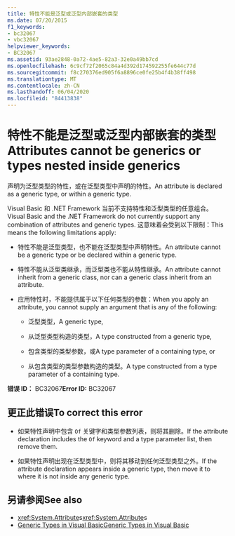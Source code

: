 ```yaml
---
title: 特性不能是泛型或泛型内部嵌套的类型
ms.date: 07/20/2015
f1_keywords:
- bc32067
- vbc32067
helpviewer_keywords:
- BC32067
ms.assetid: 93ae2848-0a72-4ae5-82a3-32e0a49bb7cd
ms.openlocfilehash: 6c9cf72f2065c84a4d392d174592255fe644c77d
ms.sourcegitcommit: f8c270376ed905f6a8896ce0fe25b4f4b38ff498
ms.translationtype: MT
ms.contentlocale: zh-CN
ms.lasthandoff: 06/04/2020
ms.locfileid: "84413838"
---
```

# <a name="attributes-cannot-be-generics-or-types-nested-inside-generics"></a><span data-ttu-id="d0e2f-102">特性不能是泛型或泛型内部嵌套的类型</span><span class="sxs-lookup"><span data-stu-id="d0e2f-102">Attributes cannot be generics or types nested inside generics</span></span>

<span data-ttu-id="d0e2f-103">声明为泛型类型的特性，或在泛型类型中声明的特性。</span><span class="sxs-lookup"><span data-stu-id="d0e2f-103">An attribute is declared as a generic type, or within a generic type.</span></span>

<span data-ttu-id="d0e2f-104">Visual Basic 和 .NET Framework 当前不支持特性和泛型类型的任意组合。</span><span class="sxs-lookup"><span data-stu-id="d0e2f-104">Visual Basic and the .NET Framework do not currently support any combination of attributes and generic types.</span></span> <span data-ttu-id="d0e2f-105">这意味着会受到以下限制：</span><span class="sxs-lookup"><span data-stu-id="d0e2f-105">This means the following limitations apply:</span></span>

- <span data-ttu-id="d0e2f-106">特性不能是泛型类型，也不能在泛型类型中声明特性。</span><span class="sxs-lookup"><span data-stu-id="d0e2f-106">An attribute cannot be a generic type or be declared within a generic type.</span></span>

- <span data-ttu-id="d0e2f-107">特性不能从泛型类继承，而泛型类也不能从特性继承。</span><span class="sxs-lookup"><span data-stu-id="d0e2f-107">An attribute cannot inherit from a generic class, nor can a generic class inherit from an attribute.</span></span>

- <span data-ttu-id="d0e2f-108">应用特性时，不能提供属于以下任何类型的参数：</span><span class="sxs-lookup"><span data-stu-id="d0e2f-108">When you apply an attribute, you cannot supply an argument that is any of the following:</span></span>

  - <span data-ttu-id="d0e2f-109">泛型类型，</span><span class="sxs-lookup"><span data-stu-id="d0e2f-109">A generic type,</span></span>

  - <span data-ttu-id="d0e2f-110">从泛型类型构造的类型，</span><span class="sxs-lookup"><span data-stu-id="d0e2f-110">A type constructed from a generic type,</span></span>

  - <span data-ttu-id="d0e2f-111">包含类型的类型参数，或</span><span class="sxs-lookup"><span data-stu-id="d0e2f-111">A type parameter of a containing type, or</span></span>

  - <span data-ttu-id="d0e2f-112">从包含类型的类型参数构造的类型。</span><span class="sxs-lookup"><span data-stu-id="d0e2f-112">A type constructed from a type parameter of a containing type.</span></span>

<span data-ttu-id="d0e2f-113">**错误 ID：** BC32067</span><span class="sxs-lookup"><span data-stu-id="d0e2f-113">**Error ID:** BC32067</span></span>

## <a name="to-correct-this-error"></a><span data-ttu-id="d0e2f-114">更正此错误</span><span class="sxs-lookup"><span data-stu-id="d0e2f-114">To correct this error</span></span>

- <span data-ttu-id="d0e2f-115">如果特性声明中包含 `Of` 关键字和类型参数列表，则将其删除。</span><span class="sxs-lookup"><span data-stu-id="d0e2f-115">If the attribute declaration includes the `Of` keyword and a type parameter list, then remove them.</span></span>

- <span data-ttu-id="d0e2f-116">如果特性声明出现在泛型类型中，则将其移动到任何泛型类型之外。</span><span class="sxs-lookup"><span data-stu-id="d0e2f-116">If the attribute declaration appears inside a generic type, then move it to where it is not inside any generic type.</span></span>

## <a name="see-also"></a><span data-ttu-id="d0e2f-117">另请参阅</span><span class="sxs-lookup"><span data-stu-id="d0e2f-117">See also</span></span>

- <span data-ttu-id="d0e2f-118"><xref:System.Attribute>s</span><span class="sxs-lookup"><span data-stu-id="d0e2f-118"><xref:System.Attribute>s</span></span>
- [<span data-ttu-id="d0e2f-119">Generic Types in Visual Basic</span><span class="sxs-lookup"><span data-stu-id="d0e2f-119">Generic Types in Visual Basic</span></span>](../programming-guide/language-features/data-types/generic-types.md)
